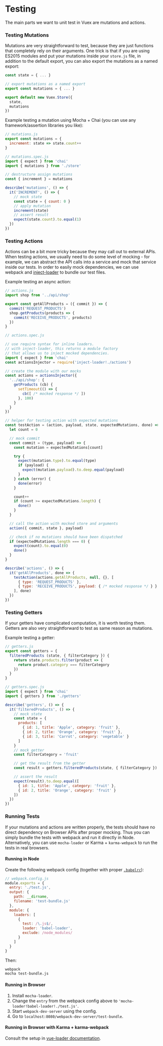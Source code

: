 # Testing

The main parts we want to unit test in Vuex are mutations and actions.

### Testing Mutations

Mutations are very straightforward to test, because they are just functions that completely rely on their arguments. One trick is that if you are using ES2015 modules and put your mutations inside your `store.js` file, in addition to the default export, you can also export the mutations as a named export:

``` js
const state = { ... }

// export mutations as a named export
export const mutations = { ... }

export default new Vuex.Store({
  state,
  mutations
})
```

Example testing a mutation using Mocha + Chai (you can use any framework/assertion libraries you like):

``` js
// mutations.js
export const mutations = {
  increment: state => state.count++
}
```

``` js
// mutations.spec.js
import { expect } from 'chai'
import { mutations } from './store'

// destructure assign mutations
const { increment } = mutations

describe('mutations', () => {
  it('INCREMENT', () => {
    // mock state
    const state = { count: 0 }
    // apply mutation
    increment(state)
    // assert result
    expect(state.count).to.equal(1)
  })
})
```

### Testing Actions

Actions can be a bit more tricky because they may call out to external APIs. When testing actions, we usually need to do some level of mocking - for example, we can abstract the API calls into a service and mock that service inside our tests. In order to easily mock dependencies, we can use webpack and [inject-loader](https://github.com/plasticine/inject-loader) to bundle our test files.

Example testing an async action:

``` js
// actions.js
import shop from '../api/shop'

export const getAllProducts = ({ commit }) => {
  commit('REQUEST_PRODUCTS')
  shop.getProducts(products => {
    commit('RECEIVE_PRODUCTS', products)
  })
}
```

``` js
// actions.spec.js

// use require syntax for inline loaders.
// with inject-loader, this returns a module factory
// that allows us to inject mocked dependencies.
import { expect } from 'chai'
const actionsInjector = require('inject-loader!./actions')

// create the module with our mocks
const actions = actionsInjector({
  '../api/shop': {
    getProducts (cb) {
      setTimeout(() => {
        cb([ /* mocked response */ ])
      }, 100)
    }
  }
})

// helper for testing action with expected mutations
const testAction = (action, payload, state, expectedMutations, done) => {
  let count = 0

  // mock commit
  const commit = (type, payload) => {
    const mutation = expectedMutations[count]

    try {
      expect(mutation.type).to.equal(type)
      if (payload) {
        expect(mutation.payload).to.deep.equal(payload)
      }
    } catch (error) {
      done(error)
    }

    count++
    if (count >= expectedMutations.length) {
      done()
    }
  }

  // call the action with mocked store and arguments
  action({ commit, state }, payload)

  // check if no mutations should have been dispatched
  if (expectedMutations.length === 0) {
    expect(count).to.equal(0)
    done()
  }
}

describe('actions', () => {
  it('getAllProducts', done => {
    testAction(actions.getAllProducts, null, {}, [
      { type: 'REQUEST_PRODUCTS' },
      { type: 'RECEIVE_PRODUCTS', payload: { /* mocked response */ } }
    ], done)
  })
})
```

### Testing Getters

If your getters have complicated computation, it is worth testing them. Getters are also very straightforward to test as same reason as mutations.

Example testing a getter:

``` js
// getters.js
export const getters = {
  filteredProducts (state, { filterCategory }) {
    return state.products.filter(product => {
      return product.category === filterCategory
    })
  }
}
```

``` js
// getters.spec.js
import { expect } from 'chai'
import { getters } from './getters'

describe('getters', () => {
  it('filteredProducts', () => {
    // mock state
    const state = {
      products: [
        { id: 1, title: 'Apple', category: 'fruit' },
        { id: 2, title: 'Orange', category: 'fruit' },
        { id: 3, title: 'Carrot', category: 'vegetable' }
      ]
    }
    // mock getter
    const filterCategory = 'fruit'

    // get the result from the getter
    const result = getters.filteredProducts(state, { filterCategory })

    // assert the result
    expect(result).to.deep.equal([
      { id: 1, title: 'Apple', category: 'fruit' },
      { id: 2, title: 'Orange', category: 'fruit' }
    ])
  })
})
```

### Running Tests

If your mutations and actions are written properly, the tests should have no direct dependency on Browser APIs after proper mocking. Thus you can simply bundle the tests with webpack and run it directly in Node. Alternatively, you can use `mocha-loader` or Karma + `karma-webpack` to run the tests in real browsers.

#### Running in Node

Create the following webpack config (together with proper [`.babelrc`](https://babeljs.io/docs/usage/babelrc/)):

``` js
// webpack.config.js
module.exports = {
  entry: './test.js',
  output: {
    path: __dirname,
    filename: 'test-bundle.js'
  },
  module: {
    loaders: [
      {
        test: /\.js$/,
        loader: 'babel-loader',
        exclude: /node_modules/
      }
    ]
  }
}
```

Then:

``` bash
webpack
mocha test-bundle.js
```

#### Running in Browser

1. Install `mocha-loader`.
2. Change the `entry` from the webpack config above to `'mocha-loader!babel-loader!./test.js'`.
3. Start `webpack-dev-server` using the config.
4. Go to `localhost:8080/webpack-dev-server/test-bundle`.

#### Running in Browser with Karma + karma-webpack

Consult the setup in [vue-loader documentation](http://vue-loader.vuejs.org/en/workflow/testing.html).
